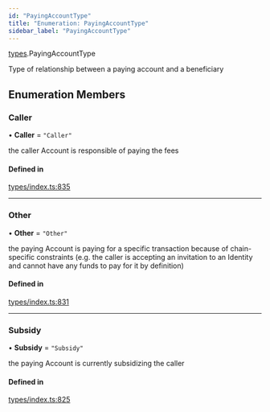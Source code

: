 ```yaml
---
id: "PayingAccountType"
title: "Enumeration: PayingAccountType"
sidebar_label: "PayingAccountType"
---
```


[types](../../../modules/Types/Types.md).PayingAccountType

Type of relationship between a paying account and a beneficiary

## Enumeration Members

### Caller

• **Caller** = ``"Caller"``

the caller Account is responsible of paying the fees

#### Defined in

[types/index.ts:835](https://github.com/PolymeshAssociation/polymesh-sdk/blob/adcc38781/src/types/index.ts#L835)

___

### Other

• **Other** = ``"Other"``

the paying Account is paying for a specific transaction because of
  chain-specific constraints (e.g. the caller is accepting an invitation to an Identity
  and cannot have any funds to pay for it by definition)

#### Defined in

[types/index.ts:831](https://github.com/PolymeshAssociation/polymesh-sdk/blob/adcc38781/src/types/index.ts#L831)

___

### Subsidy

• **Subsidy** = ``"Subsidy"``

the paying Account is currently subsidizing the caller

#### Defined in

[types/index.ts:825](https://github.com/PolymeshAssociation/polymesh-sdk/blob/adcc38781/src/types/index.ts#L825)
